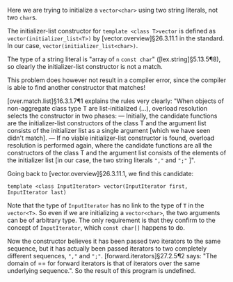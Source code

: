 Here we are trying to initialize a `vector<char>` using two string literals, not two `char`s. 

The initializer-list constructor for `template <class T>vector` is defined as `vector(initializer_list<T>)` by [vector.overview]§26.3.11.1 in the standard. In our case, `vector(initializer_list<char>)`.

The type of a string literal is "array of `n` `const char`" ([lex.string]§5.13.5¶8), so clearly the initializer-list constructor is not a match.

This problem does however not result in a compiler error, since the compiler is able to find another constructor that matches!

[over.match.list]§16.3.1.7¶1 explains the rules very clearly:
"When objects of non-aggregate class type T are list-initialized (...), overload resolution selects the constructor in two phases:
— Initially, the candidate functions are the initializer-list constructors of the class T and the argument list consists of the initializer list as a single argument [which we have seen didn't match].
— If no viable initializer-list constructor is found, overload resolution is performed again, where the candidate functions are all the constructors of the class T and the argument list consists of the elements of the initializer list [in our case, the two string literals `","` and `";"` ]".

Going back to [vector.overview]§26.3.11.1, we find this candidate:

`template <class InputIterator> vector(InputIterator first, InputIterator last)`

Note that the type of `InputIterator` has no link to the type of `T` in the `vector<T>`. So even if we are initializing a `vector<char>`, the two arguments can be of arbitrary type. The only requirement is that they confirm to the concept of `InputIterator`, which `const char[]` happens to do.

Now the constructor believes it has been passed two iterators to the same sequence, but it has actually been passed iterators to two completely different sequences, `","` and `";"`. [forward.iterators]§27.2.5¶2 says: "The domain of == for forward iterators is that of iterators over the same underlying sequence.". So the result of this program is undefined.
